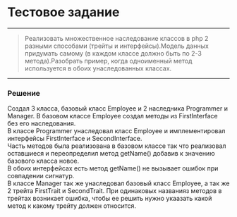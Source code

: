 # Тестовое задание 
___
 > Реализовать множественное наследование классов в php 2 разными способами (трейты и интерфейсы).Модель данных придумать самому (в каждом классе должно быть по 2-3 метода).Разобрать пример, когда одноименный метод используется в обоих унаследованных классах.
___ 
### Решение

Создал 3 класса, базовый класс Employee и 2 наследника Programmer и Manager.
В базовом классе Employee создал методы из FirstInterface без его наследования.   
В классе Programmer унаследовал класс Employee и имплементировал интерфейсы FirstInterface и SecondInterface.  
Часть методов была реализована в базовом классе так что реализовал оставшиеся и переопределил метод getName()
добавив к значению базового класса новое.  
В обоих интерфейсах есть метод getName() не вызывает ошибок при совпадении сигнатур.  
В классе Manager так же унаследовал базовый класс Employee, а так же 2 трейта FirstTrait и SecondTrait.
При одинаковых названияз методов в трейтах возникает ошибка, чтобы ее решить нужно укаазать какой метод к какому трейту должен относится.
